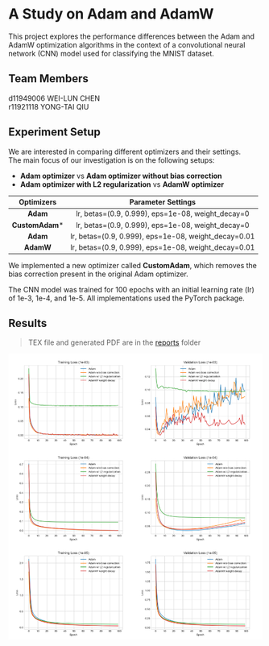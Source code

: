 # A Study on Adam and AdamW

This project explores the performance differences between the Adam and AdamW optimization algorithms in the context of a convolutional neural network (CNN) model used for classifying the MNIST dataset.

## Team Members

d11949006 WEI-LUN CHEN  
r11921118 YONG-TAI QIU  

## Experiment Setup

We are interested in comparing different optimizers and their settings.  
The main focus of our investigation is on the following setups:

+ **Adam optimizer** vs **Adam optimizer without bias correction**
+ **Adam optimizer with L2 regularization** vs **AdamW optimizer**

|   Optimizers    |                     Parameter Settings                     |
| :------------: | :--------------------------------------------------------: |
|    **Adam**    |  lr, betas=(0.9, 0.999), eps=1e-08, weight_decay=0   |
| **CustomAdam*** |  lr, betas=(0.9, 0.999), eps=1e-08, weight_decay=0   |
|    **Adam**    | lr, betas=(0.9, 0.999), eps=1e-08, weight_decay=0.01 |
|   **AdamW**    | lr, betas=(0.9, 0.999), eps=1e-08, weight_decay=0.01 |

We implemented a new optimizer called **CustomAdam**, which removes the bias correction present in the original Adam optimizer.

The CNN model was trained for 100 epochs with an initial learning rate (lr) of 1e-3, 1e-4, and 1e-5.
All implementations used the PyTorch package.

## Results

> TEX file and generated PDF are in the [reports](/reports/) folder

![results](/assets/merge_results.png)